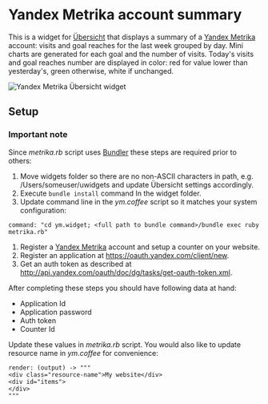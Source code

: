 # Yandex Metrika account summary

This is a widget for [Übersicht](http://tracesof.net/uebersicht) that displays a summary of a [Yandex Metrika](http://metrika.yandex.ru) account: visits and goal reaches for the last week grouped by day. Mini charts are generated for each goal and the number of visits. Today's visits and goal reaches number are displayed in color: red for value lower than yesterday's, green otherwise, white if unchanged.

![Yandex Metrika Übersicht widget](screenshot1.png)


## Setup

### Important note

Since *metrika.rb* script uses [Bundler](http://bundler.io) these steps are required prior to others:

1. Move widgets folder so there are no non-ASCII characters in path, e.g. /Users/someuser/uwidgets and update Übersicht settings accordingly.
2. Execute `bundle install` command In the widget folder.
3. Update command line in the *ym.coffee* script so it matches your system configuration:

`command: "cd ym.widget; <full path to bundle command>/bundle exec ruby metrika.rb"`

1. Register a [Yandex Metrika](http://metrika.yandex.com) account and setup a counter on your website.
2. Register an application at https://oauth.yandex.com/client/new.
3. Get an auth token as described at http://api.yandex.com/oauth/doc/dg/tasks/get-oauth-token.xml.

After completing these steps you should have following data at hand:

* Application Id
* Application password
* Auth token
* Counter Id

Update these values in *metrika.rb* script. You would also like to update resource name in *ym.coffee* for convenience:

```
render: (output) -> """
<div class="resource-name">My website</div>
<div id="items">
</div>
"""
```
